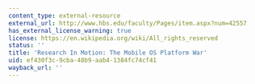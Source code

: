 ```yaml
---
content_type: external-resource
external_url: http://www.hbs.edu/faculty/Pages/item.aspx?num=42557
has_external_license_warning: true
license: https://en.wikipedia.org/wiki/All_rights_reserved
status: ''
title: 'Research In Motion: The Mobile OS Platform War'
uid: ef430f3c-9cba-48b9-aab4-1384fc74cf41
wayback_url: ''
---
```

